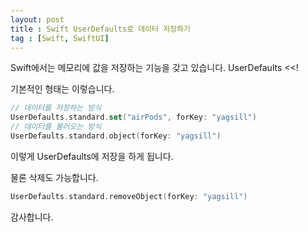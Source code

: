 ```yaml
---
layout: post
title : Swift UserDefaults로 데이터 저장하기
tag : [Swift, SwiftUI]
---
```

  
Swift에서는 메모리에 값을 저장하는 기능을 갖고 있습니다. UserDefaults <<!
  
기본적인 형태는 이렇습니다.
```swift
// 데이터를 저장하는 방식
UserDefaults.standard.set("airPods", forKey: "yagsill")
// 데이터를 불러오는 방식
UserDefaults.standard.object(forKey: "yagsill")
```
  
이렇게 UserDefaults에 저장을 하게 됩니다.
  
물론 삭제도 가능합니다.
  
```swift
UserDefaults.standard.removeObject(forKey: "yagsill")
```
  
감사합니다.
  